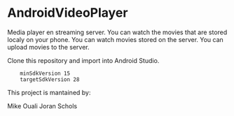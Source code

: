 # AndroidVideoPlayer

Media player en streaming server.
You can watch the movies that are stored localy on your phone. 
You can watch movies stored on the server.
You can upload movies to the server.


Clone this repository and import into Android Studio.

        minSdkVersion 15
        targetSdkVersion 28

This project is mantained by:

Mike Ouali
Joran Schols
